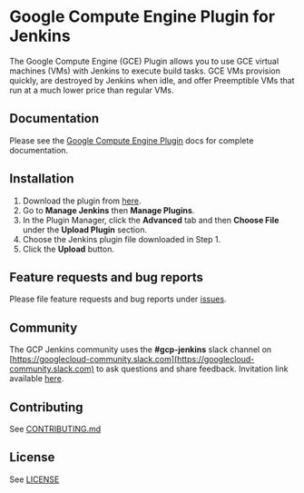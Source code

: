 <!--
 Copyright 2018 Google LLC

 Licensed under the Apache License, Version 2.0 (the "License"); you may not use this file except in
 compliance with the License. You may obtain a copy of the License at

        https://www.apache.org/licenses/LICENSE-2.0

 Unless required by applicable law or agreed to in writing, software distributed under the License
 is distributed on an "AS IS" BASIS, WITHOUT WARRANTIES OR CONDITIONS OF ANY KIND, either express or
 implied. See the License for the specific language governing permissions and limitations under the
 License.
-->
# Google Compute Engine Plugin for Jenkins
The Google Compute Engine (GCE) Plugin allows you to use GCE virtual machines (VMs) with Jenkins to execute build tasks. GCE VMs provision quickly, are destroyed by Jenkins when idle, and offer Preemptible VMs that run at a much lower price than regular VMs.

## Documentation
Please see the [Google Compute Engine Plugin](docs/Home.md) docs for complete documentation.

## Installation
1. Download the plugin from [here](https://storage.googleapis.com/jenkins-graphite/google-compute-plugin-latest.hpi).
1. Go to **Manage Jenkins** then **Manage Plugins**.
1. In the Plugin Manager, click the **Advanced** tab and then **Choose File** under the **Upload Plugin** section.
1. Choose the Jenkins plugin file downloaded in Step 1.
1. Click the **Upload** button.

## Feature requests and bug reports
Please file feature requests and bug reports under [issues](https://github.com/jenkinsci/google-compute-engine-plugin/issues).

## Community

The GCP Jenkins community uses the **#gcp-jenkins** slack channel on
[https://googlecloud-community.slack.com](https://googlecloud-community.slack.com)
to ask questions and share feedback. Invitation link available
[here](https://join.slack.com/t/googlecloud-community/shared_invite/enQtNDI2NjAyODQ4NzA5LThlOGVhMzUyNDUyNmVmNTQ5YzMxYmYxNDk1YjdmZjU4ZjBiYmU1OGEzYWE2MWY1NWY4NTQ1NjAwOWRlN2ZlN2I).

## Contributing
See [CONTRIBUTING.md](CONTRIBUTING.md)

## License
See [LICENSE](LICENSE)
